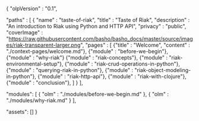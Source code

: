 



{
  "olpVersion" : "0.1",

  "paths" : [
    {
      "name" : "taste-of-riak",
      "title" : "Taste of Riak",
      "description" : "An introduction to Riak using Python and HTTP API",
      "privacy" : "public",
      "coverImage" : "https://raw.githubusercontent.com/basho/basho_docs/master/source/images/riak-transparent-larger.png",
      "pages" : [
        {"title" : "Welcome", "content" : "./context-pages/welcome.md"},
        {"module" : "before-we-begin"},
        {"module" : "why-riak"}
        {"module" : "riak-concepts"},
        {"module" : "riak-environmental-setup"},
        {"module" : "riak-crud-operations-in-python"},
        {"module" : "querying-riak-in-python"},
        {"module" : "riak-object-modeling-in-python"},
        {"module" : "riak-http-api"},
        {"module" : "riak-with-clojure"},
        {"module" : "conclusion"},
      ]
    }
  ],

  "modules": [
    {
      "olm" : "./modules/before-we-begin.md"
    },
    {
      "olm" : "./modules/why-riak.md"
    }
  ],

  "assets": []
}
